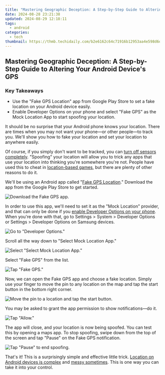 ```yaml
---
title: "Mastering Geographic Deception: A Step-by-Step Guide to Altering Your Android Device's GPS"
date: 2024-08-28 23:21:38
updated: 2024-08-29 12:18:11
tags:
  - android
categories:
  - tech
thumbnail: https://thmb.techidaily.com/b2e6162c64c71916b12953aa4e598d6dbab13589e9351dbafbf801be610ecb70.jpg
---
```


## Mastering Geographic Deception: A Step-by-Step Guide to Altering Your Android Device's GPS

### Key Takeaways

* Use the "Fake GPS Location" app from Google Play Store to set a fake location on your Android device easily.
* Enable Developer Options on your phone and select "Fake GPS" as the Mock Location App to start spoofing your location.

 It should be no surprise that your Android phone knows your location. There are times when you may not want your phone—or other people—to track you. We'll show you how to fake your location and set your location to anywhere easily.

 Of course, if you simply don't want to be tracked, you can [turn off sensors completely](https://technical-tips.techidaily.com/easy-steps-combining-your-favorite-tracks-into-one-epic-spotify-list/). "Spoofing" your location will allow you to trick any apps that use your location into thinking you're somewhere you're not. People have used this to cheat in [location-based games](https://en.wikipedia.org/wiki/Pok%C3%A9mon%5FGo#Community%5Fand%5Fcultural%5Fimpact), but there are plenty of other reasons to do it.

 We'll be using an Android app called "[Fake GPS Location](https://www.anrdoezrs.net/links/3607085/type/dlg/sid/UUhtgUeUpU206401/https://play.google.com/store/apps/details?id=com.lexa.fakegps)." Download the app from the Google Play Store to get started.

![Download the Fake GPS app.](https://static1.howtogeekimages.com/wordpress/wp-content/uploads/2023/09/screenshot_20230914-164618.png) 

 In order to use this app, we'll need to set it as the "Mock Location" provider, and that can only be done if you [enable Developer Options on your phone](https://desktop-recording.techidaily.com/premium-video-capture-without-extras-for-2024/). When you're done with that, go to Settings > System > Developer Options or Settings > Developer Options on Samsung devices.

![Go to "Developer Options."](https://static1.howtogeekimages.com/wordpress/wp-content/uploads/2023/09/screenshot_20230914-164758.png) 

 Scroll all the way down to "Select Mock Location App."

![Select "Select Mock Location App."](https://static1.howtogeekimages.com/wordpress/wp-content/uploads/2023/09/screenshot_20230914-164829.png) 

 Select "Fake GPS" from the list.

![Tap "Fake GPS."](https://static1.howtogeekimages.com/wordpress/wp-content/uploads/2023/09/screenshot_20230914-164836.png) 

 Now, we can open the Fake GPS app and choose a fake location. Simply use your finger to move the pin to any location on the map and tap the start button in the bottom right corner.

![Move the pin to a location and tap the start button.](https://static1.howtogeekimages.com/wordpress/wp-content/uploads/2023/09/screenshot_20230914-165012.png) 

 You may be asked to grant the app permission to show notifications—do it.

![Tap "Allow."](https://static1.howtogeekimages.com/wordpress/wp-content/uploads/2023/09/screenshot_20230914-165026.png) 

 The app will close, and your location is now being spoofed. You can test this by opening a maps app. To stop spoofing, swipe down from the top of the screen and tap "Pause" on the Fake GPS notification.

![Tap "Pause" to end spoofing.](https://static1.howtogeekimages.com/wordpress/wp-content/uploads/2023/09/screenshot_20230914-165115.png) 

 That's it! This is a surprisingly simple and effective little trick. [Location on Android devices is complex](https://instagram-video-recordings.techidaily.com/new-stepwise-insta-story-image-integration-techniques-for-maximum-impact-for-2024/) and [messy sometimes](https://vp-tips.techidaily.com/updated-2024-approved-sj7-4k-star-camera-an-in-depth-look-at-the-latest-action-tech/). This is one way you can take it into your control.

<ins class="adsbygoogle"
     style="display:block"
     data-ad-format="autorelaxed"
     data-ad-client="ca-pub-7571918770474297"
     data-ad-slot="1223367746"></ins>



<ins class="adsbygoogle"
     style="display:block"
     data-ad-client="ca-pub-7571918770474297"
     data-ad-slot="8358498916"
     data-ad-format="auto"
     data-full-width-responsive="true"></ins>
